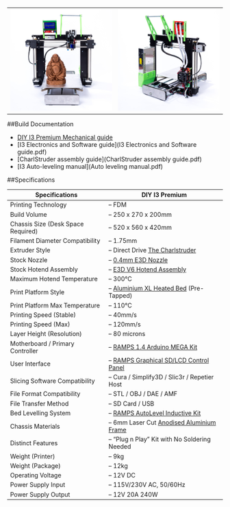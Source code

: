 |||
|-|-|
|![](img/Premium1.jpg)|![](img/Premium4.jpg)|

##Build Documentation
* [DIY I3 Premium Mechanical guide](DIY_I3_premium_v5.pdf)
* [I3 Electronics and Software guide](I3 Electronics and Software guide.pdf)
* [CharlStruder assembly guide](CharlStruder assembly guide.pdf)
* [I3 Auto-leveling manual](Auto leveling manual.pdf)

##Specifications

|Specifications| DIY I3 Premium|
|-|-|
|Printing Technology| – FDM
|Build Volume| – 250 x 270 x 200mm
|Chassis Size (Desk Space Required)| – 520 x 560 x 420mm
|Filament Diameter Compatibility| – 1.75mm
|Extruder Style| – Direct Drive [The Charlstruder](https://www.diyelectronics.co.za/store/diyelectronics/335-charlstruder-for-prusa-i3-kit.html)
|Stock Nozzle| – [0.4mm E3D Nozzle](https://www.diyelectronics.co.za/store/e3d-range/208-4mm-e3d-nozzle-for-175mm-filament.html)
|Stock Hotend Assembly| – [E3D V6 Hotend Assembly](https://www.diyelectronics.co.za/store/hotend-assemblies/1433-all-metal-hotend-for-175mm-filament.html)
|Maximum Hotend Temperature| – 300°C
|Print Platform Style| – [Aluminium XL Heated Bed](https://www.diyelectronics.co.za/store/diyelectronics/429-prusa-i3-xl-build-volume-upgrade-kit.html) (Pre-Tapped)
|Print Platform Max Temperature| – 110°C 
|Printing Speed (Stable)| – 40mm/s
|Printing Speed (Max)| – 120mm/s
|Layer Height (Resolution)|– 80 microns
|Motherboard / Primary Controller| – [RAMPS 1.4 Arduino MEGA Kit](https://www.diyelectronics.co.za/store/cnc-controller-boards/92-ramps-14-kit-with-arduino-mega-5x-a4988.html)
|User Interface| – [RAMPS Graphical SD/LCD Control Panel](https://www.diyelectronics.co.za/store/displays/203-ramps-graphical-sd-lcd-control-panel.html)
|Slicing Software Compatibility| – Cura / Simplify3D / Slic3r / Repetier Host
|File Format Compatibility| – STL / OBJ / DAE / AMF
|File Transfer Method|– SD Card / USB
|Bed Levelling System|– [RAMPS AutoLevel Inductive Kit](https://www.diyelectronics.co.za/store/diyelectronics/530-ramps-autolevel-inductive-bed-levelling-kit-prusa-i3.html)
|Chassis Materials|– 6mm Laser Cut [Anodised Aluminium Frame](http://www.diyelectronics.co.za/store/frames/531-prusa-i3-full-frame-black-anodized.html)
|Distinct Features| – “Plug n Play” Kit with No Soldering Needed
|Weight (Printer)| – 9kg
|Weight (Package)| – 12kg
|Operating Voltage| – 12V DC
|Power Supply Input| – 115V/230V AC, 50/60Hz
|Power Supply Output| – 12V 20A 240W | S-240-12
